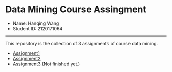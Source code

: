# Data Mining Course Assingment

- Name: Hanqing Wang
- Student ID: 2120171064
----------
This repository is the collection of 3 assignments of course data mining.
- [Assignment1](assignment1)
- [Assignment2](assignment2)
- [Assignment3](assignment3) (Not finished yet.)